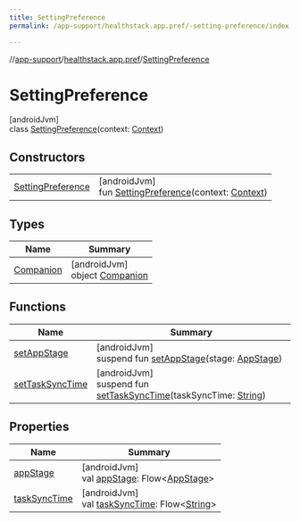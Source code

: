 ```yaml
---
title: SettingPreference
permalink: /app-support/healthstack.app.pref/-setting-preference/index.html

---
```

//[app-support](../../../index.html)/[healthstack.app.pref](../index.html)/[SettingPreference](index.html)



# SettingPreference



[androidJvm]\
class [SettingPreference](index.html)(context: [Context](https://developer.android.com/reference/kotlin/android/content/Context.html))



## Constructors


| | |
|---|---|
| [SettingPreference](-setting-preference.html) | [androidJvm]<br>fun [SettingPreference](-setting-preference.html)(context: [Context](https://developer.android.com/reference/kotlin/android/content/Context.html)) |


## Types


| Name | Summary |
|---|---|
| [Companion](-companion/index.html) | [androidJvm]<br>object [Companion](-companion/index.html) |


## Functions


| Name | Summary |
|---|---|
| [setAppStage](set-app-stage.html) | [androidJvm]<br>suspend fun [setAppStage](set-app-stage.html)(stage: [AppStage](../-app-stage/index.html)) |
| [setTaskSyncTime](set-task-sync-time.html) | [androidJvm]<br>suspend fun [setTaskSyncTime](set-task-sync-time.html)(taskSyncTime: [String](https://kotlinlang.org/api/latest/jvm/stdlib/kotlin/-string/index.html)) |


## Properties


| Name | Summary |
|---|---|
| [appStage](app-stage.html) | [androidJvm]<br>val [appStage](app-stage.html): Flow&lt;[AppStage](../-app-stage/index.html)&gt; |
| [taskSyncTime](task-sync-time.html) | [androidJvm]<br>val [taskSyncTime](task-sync-time.html): Flow&lt;[String](https://kotlinlang.org/api/latest/jvm/stdlib/kotlin/-string/index.html)&gt; |

